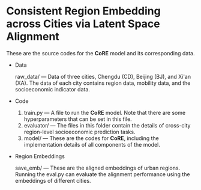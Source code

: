 # Consistent Region Embedding across Cities via Latent Space Alignment

These are the source codes for the **CoRE** model and its corresponding data. 

- Data
  
  raw_data/ — Data of three cities, Chengdu (CD), Beijing (BJ), and Xi'an (XA).  The data of each city contains region data, mobility data, and the socioeconomic indicator data.
  
- Code
  1. train.py — A file to run the **CoRE** model. Note that there are some hyperparameters that can be set in this file.
  2. evaluator/ — The files in this folder contain the details of cross-city region-level socioeconomic prediction tasks.
  3. model/ — These are the codes for **CoRE**, including the implementation details of all components of the model.
  
- Region Embeddings

  save_emb/ — These are the aligned embeddings of urban regions.  Running the eval.py can evaluate the alignment performance using the embeddings of different cities.

